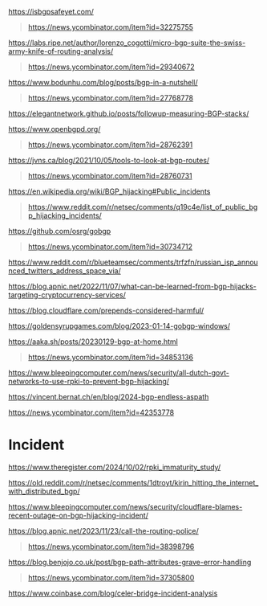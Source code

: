 https://isbgpsafeyet.com/
> https://news.ycombinator.com/item?id=32275755

https://labs.ripe.net/author/lorenzo_cogotti/micro-bgp-suite-the-swiss-army-knife-of-routing-analysis/
> https://news.ycombinator.com/item?id=29340672

https://www.bodunhu.com/blog/posts/bgp-in-a-nutshell/
> https://news.ycombinator.com/item?id=27768778

https://elegantnetwork.github.io/posts/followup-measuring-BGP-stacks/

https://www.openbgpd.org/
> https://news.ycombinator.com/item?id=28762391

https://jvns.ca/blog/2021/10/05/tools-to-look-at-bgp-routes/
> https://news.ycombinator.com/item?id=28760731

https://en.wikipedia.org/wiki/BGP_hijacking#Public_incidents
> https://www.reddit.com/r/netsec/comments/q19c4e/list_of_public_bgp_hijacking_incidents/

https://github.com/osrg/gobgp
> https://news.ycombinator.com/item?id=30734712

https://www.reddit.com/r/blueteamsec/comments/trfzfn/russian_isp_announced_twitters_address_space_via/

https://blog.apnic.net/2022/11/07/what-can-be-learned-from-bgp-hijacks-targeting-cryptocurrency-services/

https://blog.cloudflare.com/prepends-considered-harmful/

https://goldensyrupgames.com/blog/2023-01-14-gobgp-windows/

https://aaka.sh/posts/20230129-bgp-at-home.html
> https://news.ycombinator.com/item?id=34853136

https://www.bleepingcomputer.com/news/security/all-dutch-govt-networks-to-use-rpki-to-prevent-bgp-hijacking/

https://vincent.bernat.ch/en/blog/2024-bgp-endless-aspath

https://news.ycombinator.com/item?id=42353778

# Incident
https://www.theregister.com/2024/10/02/rpki_immaturity_study/

https://old.reddit.com/r/netsec/comments/1dtroyt/kirin_hitting_the_internet_with_distributed_bgp/

https://www.bleepingcomputer.com/news/security/cloudflare-blames-recent-outage-on-bgp-hijacking-incident/

https://blog.apnic.net/2023/11/23/call-the-routing-police/
> https://news.ycombinator.com/item?id=38398796

https://blog.benjojo.co.uk/post/bgp-path-attributes-grave-error-handling
> https://news.ycombinator.com/item?id=37305800

https://www.coinbase.com/blog/celer-bridge-incident-analysis
